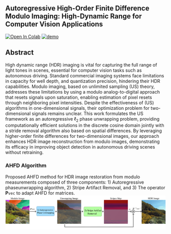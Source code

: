 ## Autoregressive High-Order Finite Difference Modulo Imaging: High-Dynamic Range for Computer Vision Applications
[![Open In Colab](https://colab.research.google.com/assets/colab-badge.svg)](https://colab.research.google.com/github/bemc22/AHFD/blob/main/demo.ipynb)
[![demo](https://img.shields.io/badge/demo-online-green)](https://huggingface.co/spaces/kebincontreras/Object_Detection_Modulo_Camera)

## Abstract
High dynamic range (HDR) imaging is vital for capturing the full range of light tones in scenes, essential for computer vision tasks such as autonomous driving. Standard commercial imaging systems face limitations in capacity for well depth, and quantization precision, hindering their HDR capabilities. Modulo imaging, based on unlimited sampling (US) theory, addresses these limitations by using a modulo analog-to-digital approach that resets signals upon saturation, enabling estimation of pixel resets through neighboring pixel intensities. Despite the effectiveness of (US) algorithms in one-dimensional signals, their optimization problem for two-dimensional signals remains unclear. This work formulates the US framework as an autoregressive $\ell_2$ phase unwrapping problem, providing computationally efficient solutions in the discrete cosine domain jointly with a stride removal algorithm also based on spatial differences. By leveraging higher-order finite differences for two-dimensional images, our approach enhances HDR image reconstruction from modulo images, demonstrating its efficacy in improving object detection in autonomous driving scenes without retraining.

### AHFD Algorithm
Proposed AHFD method for HDR image restoration from modulo measurements composed of three components: 1) Autoregressive phaseunwrapping algorithm, 2) Stripe Artifact Removal, and 3) The operator $\textbf{P}\texttt{vec}$ to adapt AHFD for matrices. 
![img](img_method.png)
